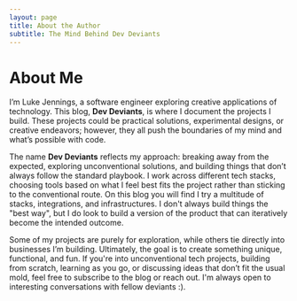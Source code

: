 ```yaml
---
layout: page
title: About the Author
subtitle: The Mind Behind Dev Deviants
---
```


# About Me

I’m Luke Jennings, a software engineer exploring creative applications of technology. This blog, **Dev Deviants**, is where I document the projects I build. These projects could be practical solutions, experimental designs, or creative endeavors; however, they all push the boundaries of my mind and what’s possible with code.

The name **Dev Deviants** reflects my approach: breaking away from the expected, exploring unconventional solutions, and building things that don’t always follow the standard playbook. I work across different tech stacks, choosing tools based on what I feel best fits the project rather than sticking to the conventional route. On this blog you will find I try a multitude of stacks, integrations, and infrastructures. I don't always build things the "best way", but I do look to build a version of the product that can iteratively become the intended outcome. 

Some of my projects are purely for exploration, while others tie directly into businesses I’m building. Ultimately, the goal is to create something unique, functional, and fun. If you're into unconventional tech projects, building from scratch, learning as you go, or discussing ideas that don’t fit the usual mold, feel free to subscribe to the blog or reach out. I'm always open to interesting conversations with fellow deviants :).
